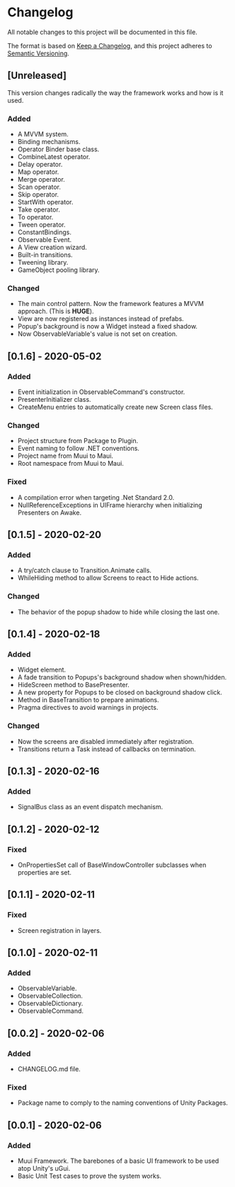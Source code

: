 # Changelog
All notable changes to this project will be documented in this file.

The format is based on [Keep a Changelog](https://keepachangelog.com/en/1.0.0/),
and this project adheres to [Semantic Versioning](https://semver.org/spec/v2.0.0.html).

## [Unreleased]
This version changes radically the way the framework works and how is it used. 

### Added
- A MVVM system.
- Binding mechanisms. 
- Operator Binder base class.
- CombineLatest operator.
- Delay operator.
- Map operator.
- Merge operator.
- Scan operator.
- Skip operator.
- StartWith operator.
- Take operator.
- To operator.
- Tween operator.
- ConstantBindings. 
- Observable Event.
- A View creation wizard. 
- Built-in transitions. 
- Tweening library.
- GameObject pooling library. 

### Changed
- The main control pattern. Now the framework features a MVVM approach. (This is **HUGE**).
- View are now registered as instances instead of prefabs.
- Popup's background is now a Widget instead a fixed shadow.
- Now ObservableVariable's value is not set on creation. 

## [0.1.6] - 2020-05-02
### Added
- Event initialization in ObservableCommand's constructor.
- PresenterInitializer class.
- CreateMenu entries to automatically create new Screen class files.

### Changed
- Project structure from Package to Plugin.
- Event naming to follow .NET conventions.
- Project name from Muui to Maui.
- Root namespace from Muui to Maui.

### Fixed
- A compilation error when targeting .Net Standard 2.0.
- NullReferenceExceptions in UIFrame hierarchy when initializing Presenters on Awake.

## [0.1.5] - 2020-02-20
### Added
- A try/catch clause to Transition.Animate calls.
- WhileHiding method to allow Screens to react to Hide actions.

### Changed
- The behavior of the popup shadow to hide while closing the last one.

## [0.1.4] - 2020-02-18
### Added
- Widget element.
- A fade transition to Popups's background shadow when shown/hidden.
- HideScreen method to BasePresenter.
- A new property for Popups to be closed on background shadow click.
- Method in BaseTransition to prepare animations.
- Pragma directives to avoid warnings in projects.

### Changed
- Now the screens are disabled immediately after registration.
- Transitions return a Task instead of callbacks on termination. 

## [0.1.3] - 2020-02-16
### Added
- SignalBus class as an event dispatch mechanism.

## [0.1.2] - 2020-02-12
### Fixed
- OnPropertiesSet call of BaseWindowController subclasses when properties are set.

## [0.1.1] - 2020-02-11
### Fixed
- Screen registration in layers.

## [0.1.0] - 2020-02-11
### Added
- ObservableVariable.
- ObservableCollection.
- ObservableDictionary.
- ObservableCommand.

## [0.0.2] - 2020-02-06
### Added
- CHANGELOG.md file. 

### Fixed
- Package name to comply to the naming conventions of Unity Packages.

## [0.0.1] - 2020-02-06
### Added
- Muui Framework. The barebones of a basic UI framework to be used atop Unity's uGui.
- Basic Unit Test cases to prove the system works.
